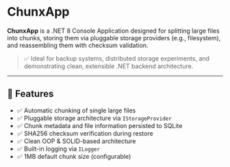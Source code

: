 # ChunxApp

**ChunxApp** is a .NET 8 Console Application designed for splitting large files into chunks, storing them via pluggable storage providers (e.g., filesystem), and reassembling them with checksum validation.

> ✅ Ideal for backup systems, distributed storage experiments, and demonstrating clean, extensible .NET backend architecture.

---

## 🧩 Features

- ✅ Automatic chunking of single large files
- ✅ Pluggable storage architecture via `IStorageProvider`
- ✅ Chunk metadata and file information persisted to SQLite
- ✅ SHA256 checksum verification during restore
- ✅ Clean OOP & SOLID-based architecture
- ✅ Built-in logging via `ILogger`
- ✅ 1MB default chunk size (configurable)

